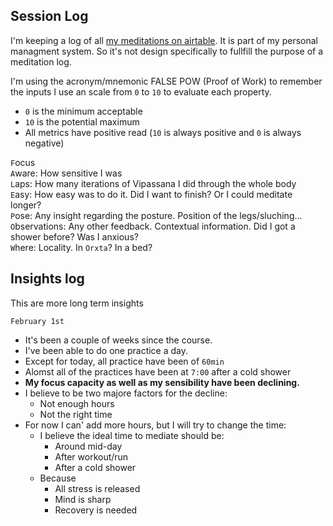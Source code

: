 ## Session Log
I'm keeping a log of all [my meditations on airtable](https://airtable.com/shrx0uwi8Y6AyIPkZ/tblihkjG8ndGZT2P7).
It is part of my personal managment system. So it's not design specifically to fullfill the purpose of a meditation log.

I'm using the acronym/mnemonic FALSE POW (Proof of Work) to remember the inputs
I use an scale from `0` to `10` to evaluate each property.
- `0` is the minimum acceptable
- `10` is the potential maximum
- All metrics have positive read (`10` is always positive and `0` is always negative)

`F`ocus  
`A`ware: How sensitive I was  
`L`aps: How many iterations of Vipassana I did through the whole body  
`E`asy: How easy was to do it. Did I want to finish? Or I could meditate longer?  
`P`ose: Any insight regarding the posture. Position of the legs/sluching...  
`O`bservations: Any other feedback. Contextual information. Did I got a shower before? Was I anxious?  
`W`here: Locality. In `Orxta`? In a bed?

## Insights log

This are more long term insights

`February 1st`
- It's been a couple of weeks since the course.
- I've been able to do one practice a day.
- Except for today, all practice have been of `60min`
- Alomst all of the practices have been at `7:00` after a cold shower
- **My focus capacity as well as my sensibility have been declining.**
- I believe to be two majore factors for the decline:
  - Not enough hours
  - Not the right time
- For now I can' add more hours, but I will try to change the time:
  - I believe the ideal time to mediate should be:
    - Around mid-day
    - After workout/run
    - After a cold shower
  - Because
    - All stress is released
    - Mind is sharp
    - Recovery is needed